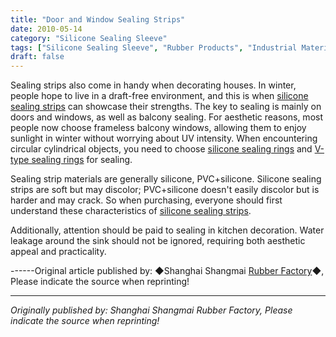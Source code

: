 ```yaml
---
title: "Door and Window Sealing Strips"
date: 2010-05-14
category: "Silicone Sealing Sleeve"
tags: ["Silicone Sealing Sleeve", "Rubber Products", "Industrial Materials"]
draft: false
---
```


Sealing strips also come in handy when decorating houses. In winter, people hope to live in a draft-free environment, and this is when [silicone sealing strips](http://www.smpolymer.com/guijiaomifengtiao/) can showcase their strengths. The key to sealing is mainly on doors and windows, as well as balcony sealing. For aesthetic reasons, most people now choose frameless balcony windows, allowing them to enjoy sunlight in winter without worrying about UV intensity. When encountering circular cylindrical objects, you need to choose [silicone sealing rings](http://www.smpolymer.com/) and [V-type sealing rings](http://www.smpolymer.com/) for sealing.

Sealing strip materials are generally silicone, PVC+silicone. Silicone sealing strips are soft but may discolor; PVC+silicone doesn't easily discolor but is harder and may crack. So when purchasing, everyone should first understand these characteristics of [silicone sealing strips](http://www.smpolymer.com/guijiaomifengtiao/).

Additionally, attention should be paid to sealing in kitchen decoration. Water leakage around the sink should not be ignored, requiring both aesthetic appeal and practicality.

------Original article published by: ◆Shanghai Shangmai [Rubber Factory](http://www.smpolymer.com/)◆, Please indicate the source when reprinting!

---

*Originally published by: Shanghai Shangmai Rubber Factory, Please indicate the source when reprinting!*